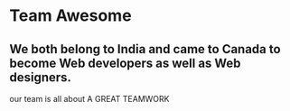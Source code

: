 # Team Awesome
## We both belong to India and came to Canada to become Web developers as well as Web designers.

our team is all about A GREAT TEAMWORK